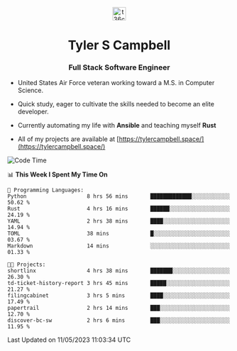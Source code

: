 <p align="center">
<a href="https://www.linkedin.com/in/t36campbell" target="blank"><img align="center" src="https://ik.imagekit.io/t36campbell/Portfolio/linkedin.png.original_m8bbGgPh6.png" alt="t36campbell" height="30" width="30" /></a>
</p>
<h1 align="center">Tyler S Campbell</h1>
<h3 align="center">Full Stack Software Engineer</h3>

* United States Air Force veteran working toward a M.S. in Computer Science.

* Quick study, eager to cultivate the skills needed to become an elite developer.

* Currently automating my life with **Ansible** and teaching myself **Rust**

* All of my projects are available at [https://tylercampbell.space/](https://tylercampbell.space/)

<!--START_SECTION:waka-->
![Code Time](http://img.shields.io/badge/Code%20Time-2%2C477%20hrs%209%20mins-blue)

📊 **This Week I Spent My Time On** 

```text
💬 Programming Languages: 
Python                   8 hrs 56 mins       █████████████░░░░░░░░░░░░   50.62 % 
Rust                     4 hrs 16 mins       ██████░░░░░░░░░░░░░░░░░░░   24.19 % 
YAML                     2 hrs 38 mins       ████░░░░░░░░░░░░░░░░░░░░░   14.94 % 
TOML                     38 mins             █░░░░░░░░░░░░░░░░░░░░░░░░   03.67 % 
Markdown                 14 mins             ░░░░░░░░░░░░░░░░░░░░░░░░░   01.33 % 

🐱‍💻 Projects: 
shortlinx                4 hrs 38 mins       ███████░░░░░░░░░░░░░░░░░░   26.30 % 
td-ticket-history-report 3 hrs 45 mins       █████░░░░░░░░░░░░░░░░░░░░   21.27 % 
filingcabinet            3 hrs 5 mins        ████░░░░░░░░░░░░░░░░░░░░░   17.49 % 
papertrail               2 hrs 14 mins       ███░░░░░░░░░░░░░░░░░░░░░░   12.70 % 
discover-bc-sw           2 hrs 6 mins        ███░░░░░░░░░░░░░░░░░░░░░░   11.95 % 
```


 Last Updated on 11/05/2023 11:03:34 UTC
<!--END_SECTION:waka-->
